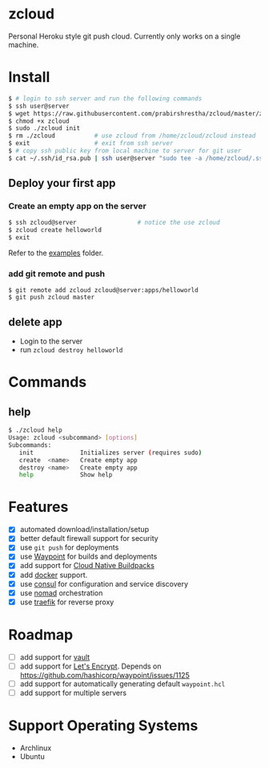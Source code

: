 # zcloud

Personal Heroku style git push cloud. Currently only works on a single machine.

# Install

```bash
$ # login to ssh server and run the following commands
$ ssh user@server
$ wget https://raw.githubusercontent.com/prabirshrestha/zcloud/master/zcloud
$ chmod +x zcloud
$ sudo ./zcloud init
$ rm ./zcloud           # use zcloud from /home/zcloud/zcloud instead
$ exit                  # exit from ssh server
$ # copy ssh public key from local machine to server for git user
$ cat ~/.ssh/id_rsa.pub | ssh user@server "sudo tee -a /home/zcloud/.ssh/authorized_keys"
```

## Deploy your first app

### Create an empty app on the server

```bash
$ ssh zcloud@server                 # notice the use zcloud
$ zcloud create helloworld
$ exit
```

Refer to the [examples](examples/) folder.


### add git remote and push

```
$ git remote add zcloud zcloud@server:apps/helloworld
$ git push zcloud master
```

## delete app

* Login to the server
* run `zcloud destroy helloworld`

# Commands

## help

```bash
$ ./zcloud help
Usage: zcloud <subcommand> [options]
Subcommands:
   init             Initializes server (requires sudo)
   create  <name>   Create empty app
   destroy <name>   Create empty app
   help             Show help
```

# Features

- [x] automated download/installation/setup
- [x] better default firewall support for security
- [x] use `git push` for deployments
- [x] use [Waypoint](https://www.waypointproject.io/) for builds and deployments
- [x] add support for [Cloud Native Buildpacks](https://buildpacks.io/)
- [x] add [docker](https://www.docker.com/) support.
- [x] use [consul](https://www.consul.io/) for configuration and service discovery
- [x] use [nomad](https://github.com/hashicorp/nomad) orchestration
- [x] use [traefik](https://traefik.io/traefik/) for reverse proxy

# Roadmap

- [ ] add support for [vault](https://www.waypointproject.io/plugins/vault)
- [ ] add support for [Let's Encrypt](https://letsencrypt.org/). Depends on https://github.com/hashicorp/waypoint/issues/1125
- [ ] add support for automatically generating default `waypoint.hcl`
- [ ] add support for multiple servers

# Support Operating Systems

* Archlinux
* Ubuntu
